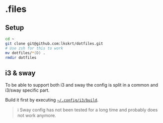 # .files

## Setup

```zsh
cd ~
git clone git@github.com:lkskrt/dotfiles.git
# Use zsh for this to work
mv dotfiles/*(D) .
rmdir dotfiles
```

## i3 & sway

To be able to support both i3 and sway the config is split in a common and i3/sway specific part.

Build it first by executing [`~/.config/i3/build`](.config/i3/build).

> ℹ️ Sway config has not been tested for a long time and probably does not work anymore.
